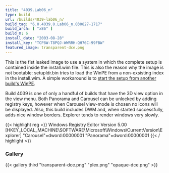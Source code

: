 ```yaml
---
title: "4039.Lab06_n"
type: build
url: /builds/4039-lab06_n/
build_tag: "6.0.4039.0.Lab06_n.030827-1717"
build_arch: [ "x86" ]
build_m: 6
install_date: "2003-08-28"
install_key: "TCP8W-T8PQJ-WWRRH-QH76C-99FBW"
featured_image: transparent-dce.png
---
```


This is the fist leaked image to use a system in which the complete setup is contained inside the install.wim file. This is also the reason why the image is not bootable: setupldr.bin tries to load the WinPE from a non-exsisting index in the install.wim. A simple workaround is to [start the setup from another build's WinPE](/diskpart/).

Build 4039 is one of only a handful of builds that have the 3D view option in the view menu. Both Panorama and Carousel can be unlocked by adding registry keys, however when Carousel view-mode is chosen no icons will be displayed. Also, this build includes DWM and, when started successfully, adds nice window borders. Explorer tends to render windows very slowly.

{{< highlight reg >}}
Windows Registry Editor Version 5.00
[HKEY_LOCAL_MACHINE\SOFTWARE\Microsoft\Windows\CurrentVersion\Explorer]
"Carousel"=dword:00000001
"Panorama"=dword:00000001
{{< / highlight >}}

### Gallery

{{< gallery third "transparent-dce.png" "plex.png" "opaque-dce.png" >}}